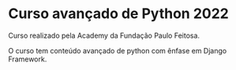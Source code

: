 # Curso avançado de Python 2022
Curso realizado pela Academy da Fundação Paulo Feitosa.

O curso tem conteúdo avançado de python com ênfase em Django Framework.